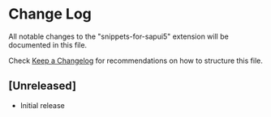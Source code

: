 # Change Log

All notable changes to the "snippets-for-sapui5" extension will be documented in this file.

Check [Keep a Changelog](http://keepachangelog.com/) for recommendations on how to structure this file.

## [Unreleased]

- Initial release